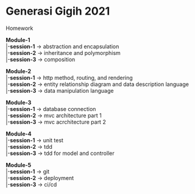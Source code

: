 # Generasi Gigih 2021
Homework

**Module-1**  
|-**session-1** -> abstraction and encapsulation  
|-**session-2** -> inheritance and polymorphism  
|-**session-3** -> composition  
  
**Module-2**  
|-**session-1** -> http method, routing, and rendering  
|-**session-2** -> entity relationship diagram and data description language  
|-**session-3** -> data manipulation language  
  
**Module-3**  
|-**session-1** -> database connection  
|-**session-2** -> mvc architecture part 1  
|-**session-3** -> mvc acrchitecture part 2  

**Module-4**  
|-**session-1** -> unit test  
|-**session-2** -> tdd  
|-**session-3** -> tdd for model and controller  

**Module-5**  
|-**session-1** -> git  
|-**session-2** -> deployment  
|-**session-3** -> ci/cd  
